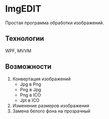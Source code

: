 # ImgEDIT
Простая программа обработки изображений.
## Технологии
WPF, MVVM
## Возможности
1. Конвертация изображений
    - Jpg в Png
    - Png в Jpg
    - Png в ICO
    - Jpt в ICO
2. Изменение размеров изображения
3. Замена белого фона на прозрачный

